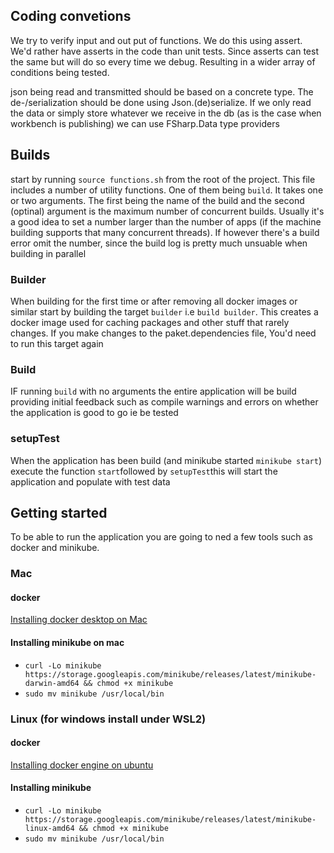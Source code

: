 ## Coding convetions

We try to verify input and out put of functions. We do this using assert. We'd rather have asserts in the code than unit tests. Since asserts can test the same but will do so every time we debug. Resulting in a wider array of conditions being tested.

json being read and transmitted should be based on a concrete type. The de-/serialization should be done using Json.(de)serialize. If we only read the data or simply store whatever we receive in the db (as is the case when workbench is publishing) we can use FSharp.Data type providers

## Builds

start by running `source functions.sh` from the root of the project. This file includes a number of utility functions. One of them being `build`. It takes one or two arguments. The first being the name of the build and the second (optinal) argument is the maximum number of concurrent builds. Usually it's a good idea to set a number larger than the number of apps (if the machine building supports that many concurrent threads). If however there's a build error omit the number, since the build log is pretty much unsuable when building in parallel

### Builder
When building for the first time or after removing all docker images or similar start by building the target `builder` i.e `build builder`.
This creates a docker image used for caching packages and other stuff that rarely changes. If you make changes to the paket.dependencies file, You'd need to run this target again

### Build
IF running `build` with no arguments the entire application will be build providing initial feedback such as compile warnings and errors on whether the application is good to go ie be tested

### setupTest
When the application has been build (and minikube started `minikube start`) execute the function `start`followed by `setupTest`this will start the application and populate with test data

## Getting started
To be able to run the application you are going to ned a few tools such as docker and minikube.
### Mac

#### docker
[Installing docker desktop on Mac](https://docs.docker.com/docker-for-mac/install/)

#### Installing minikube on mac
- `curl -Lo minikube https://storage.googleapis.com/minikube/releases/latest/minikube-darwin-amd64 && chmod +x minikube`
- `sudo mv minikube /usr/local/bin`

### Linux (for windows install under WSL2)

#### docker
[Installing docker engine on ubuntu](https://docs.docker.com/engine/install/ubuntu/#install-using-the-repository)

#### Installing minikube
- `curl -Lo minikube https://storage.googleapis.com/minikube/releases/latest/minikube-linux-amd64 && chmod +x minikube`
- `sudo mv minikube /usr/local/bin`
